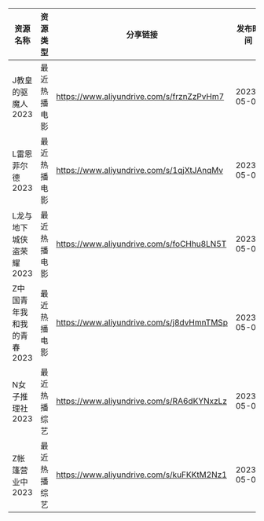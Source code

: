 | 资源名称            | 资源类型   | 分享链接                                      | 发布时间       |
| --------------- | ------ | ----------------------------------------- | ---------- |
| J教皇的驱魔人2023     | 最近热播电影 | https://www.aliyundrive.com/s/frznZzPvHm7 | 2023-05-03 |
| L雷恩菲尔德2023      | 最近热播电影 | https://www.aliyundrive.com/s/1qjXtJAnqMv | 2023-05-03 |
| L龙与地下城侠盗荣耀2023  | 最近热播电影 | https://www.aliyundrive.com/s/foCHhu8LN5T | 2023-05-03 |
| Z中国青年我和我的青春2023 | 最近热播电影 | https://www.aliyundrive.com/s/j8dvHmnTMSp | 2023-05-03 |
| N女子推理社2023      | 最近热播综艺 | https://www.aliyundrive.com/s/RA6dKYNxzLz | 2023-05-03 |
| Z帐篷营业中2023      | 最近热播综艺 | https://www.aliyundrive.com/s/kuFKKtM2Nz1 | 2023-05-03 |
